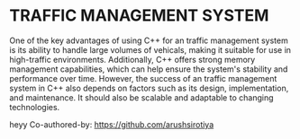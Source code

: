 # TRAFFIC MANAGEMENT SYSTEM
One of the key advantages of using C++ for an traffic management system is its ability to handle large volumes of vehicals, making it suitable for use in high-traffic environments.
Additionally, C++ offers strong memory management capabilities, which can help ensure the system's stability and performance over time. However, the success of an traffic management system in C++ also depends on factors such as its design, implementation, and maintenance.
It should also be scalable and adaptable to changing technologies.

heyy Co-authored-by: https://github.com/arushsirotiya
